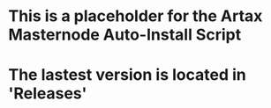 # This is a placeholder for the Artax Masternode Auto-Install Script
# 
# The lastest version is located in 'Releases'
